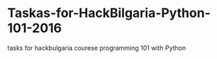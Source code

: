 # Taskas-for-HackBilgaria-Python-101-2016
tasks for hackbulgaria courese programming 101 with Python
